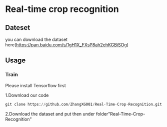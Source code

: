 # Real-time crop recognition

## Dateset

you can download the dataset here(https://pan.baidu.com/s/1gH1X_FXsP8ah2ehKGBiSOg)

## Usage

### Train

Please install Tensorflow first

1.Download our code

```python
git clone https://github.com/ZhangXG001/Real-Time-Crop-Recognition.git
```

2.Download the dataset and put then under folder"Real-Time-Crop-Recognition"
